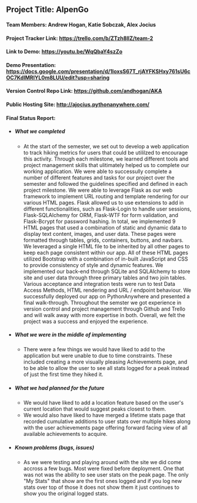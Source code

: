 ## Project Title: AlpenGo
#### Team Members: Andrew Hogan, Katie Sobczak, Alex Jocius
#### Project Tracker Link: https://trello.com/b/ZTzh8llZ/team-2
#### Link to Demo: https://youtu.be/WqQbaY4szZo
#### Demo Presentation: https://docs.google.com/presentation/d/1IoxsS67T_rjAYFKSHxy761sU6cOC7KdIMRlYL0m8LUU/edit?usp=sharing
#### Version Control Repo Link: https://github.com/andhogan/AKA
#### Public Hosting Site: http://ajocius.pythonanywhere.com/
#### Final Status Report: 
  * ##### What we completed
    * At the start of the semester, we set out to develop a web application to track hiking metrics for users that could be utililzed to encourage this activity. Through each milestone, we learned different tools and project management skills that ulitimately helped us to complete our working application. We were able to successully complete a number of different features and tasks for our project over the semester and followed the guidelines specified and defined in each project milestone. We were able to leverage Flask as our web framework to implement URL routing and template rendering for our various HTML pages. Flask allowed us to use extensions to add in different functionalities, such as Flask-Login to handle user sessions, Flask-SQLAlchemy for ORM, Flask-WTF for form validation, and Flask-Bcrypt for password hashing. In total, we implemented 9 HTML pages that used a combination of static and dynamic data to display text content, images, and user data. These pages were formatted through tables, grids, containers, buttons, and navbars. We leveraged a single HTML file to be inherited by all other pages to keep each page consistent within our app. All of these HTML pages utilized Bootstrap with a combination of in-built JavaScript and CSS to provide consistency of style and dynamic features. We implemented our back-end through SQLite and SQLAlchemy to store site and user data through three primary tables and two join tables. Various acceptance and integration tests were run to test Data Access Methods, HTML rendering and URL / endpoint behaviour.  We successfully deployed our app on PythonAnywhere and presented a final walk-through. Throughout the semster we got experience in version control and project management through Github and Trello and will walk away with more expertise in both.  Overall, we felt the project was a success and enjoyed the experience.
 * ##### What we were in the middle of implementing
   * There were a few things we would have liked to add to the application but were unable to due to time constraints. These included creating a more visually pleasing Achievements page, and to be able to allow the user to see all stats logged for a peak instead of just the first time they hiked it. 
 * ##### What we had planned for the future
   * We would have liked to add a location feature based on the user's current location that would suggest peaks closest to them.
   * We would also have liked to have merged a lifetime stats page that recorded cumulative additions to user stats over multiple hikes along with the user achievements page offering forward facing view of all available achievements to acquire. 
 * ##### Known problems (bugs, issues)
   * As we were testing and playing around with the site we did come accross a few bugs. Most were fixed before deployment. One that was not was the ability to see user stats on the peak page. The only "My Stats" that show are the first ones logged and if you log new stats over top of those it does not show them it just continues to show you the original logged stats.

